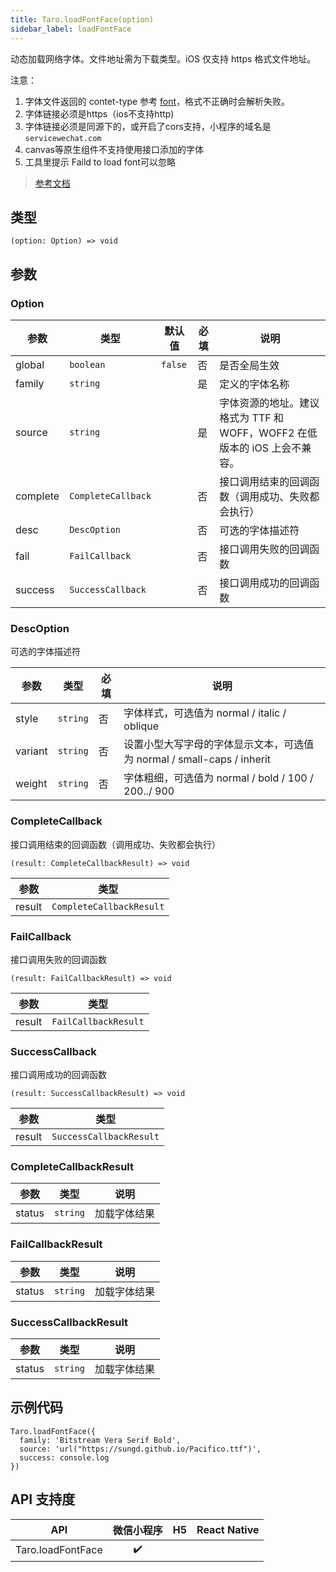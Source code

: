 ```yaml
---
title: Taro.loadFontFace(option)
sidebar_label: loadFontFace
---
```


动态加载网络字体。文件地址需为下载类型。iOS 仅支持 https 格式文件地址。

注意：
1. 字体文件返回的 contet-type 参考 [font](https://www.iana.org/assignments/media-types/media-types.xhtml#font)，格式不正确时会解析失败。
2. 字体链接必须是https（ios不支持http)
3. 字体链接必须是同源下的，或开启了cors支持，小程序的域名是`servicewechat.com`
4. canvas等原生组件不支持使用接口添加的字体
5. 工具里提示 Faild to load font可以忽略

> [参考文档](https://developers.weixin.qq.com/miniprogram/dev/api/ui/font/wx.loadFontFace.html)

## 类型

```tsx
(option: Option) => void
```

## 参数

### Option

<table>
  <thead>
    <tr>
      <th>参数</th>
      <th>类型</th>
      <th style={{ textAlign: "center"}}>默认值</th>
      <th style={{ textAlign: "center"}}>必填</th>
      <th>说明</th>
    </tr>
  </thead>
  <tbody>
    <tr>
      <td>global</td>
      <td><code>boolean</code></td>
      <td style={{ textAlign: "center"}}><code>false</code></td>
      <td style={{ textAlign: "center"}}>否</td>
      <td>是否全局生效</td>
    </tr>
    <tr>
      <td>family</td>
      <td><code>string</code></td>
      <td style={{ textAlign: "center"}}></td>
      <td style={{ textAlign: "center"}}>是</td>
      <td>定义的字体名称</td>
    </tr>
    <tr>
      <td>source</td>
      <td><code>string</code></td>
      <td style={{ textAlign: "center"}}></td>
      <td style={{ textAlign: "center"}}>是</td>
      <td>字体资源的地址。建议格式为 TTF 和 WOFF，WOFF2 在低版本的 iOS 上会不兼容。</td>
    </tr>
    <tr>
      <td>complete</td>
      <td><code>CompleteCallback</code></td>
      <td style={{ textAlign: "center"}}></td>
      <td style={{ textAlign: "center"}}>否</td>
      <td>接口调用结束的回调函数（调用成功、失败都会执行）</td>
    </tr>
    <tr>
      <td>desc</td>
      <td><code>DescOption</code></td>
      <td style={{ textAlign: "center"}}></td>
      <td style={{ textAlign: "center"}}>否</td>
      <td>可选的字体描述符</td>
    </tr>
    <tr>
      <td>fail</td>
      <td><code>FailCallback</code></td>
      <td style={{ textAlign: "center"}}></td>
      <td style={{ textAlign: "center"}}>否</td>
      <td>接口调用失败的回调函数</td>
    </tr>
    <tr>
      <td>success</td>
      <td><code>SuccessCallback</code></td>
      <td style={{ textAlign: "center"}}></td>
      <td style={{ textAlign: "center"}}>否</td>
      <td>接口调用成功的回调函数</td>
    </tr>
  </tbody>
</table>

### DescOption

可选的字体描述符

<table>
  <thead>
    <tr>
      <th>参数</th>
      <th>类型</th>
      <th style={{ textAlign: "center"}}>必填</th>
      <th>说明</th>
    </tr>
  </thead>
  <tbody>
    <tr>
      <td>style</td>
      <td><code>string</code></td>
      <td style={{ textAlign: "center"}}>否</td>
      <td>字体样式，可选值为 normal / italic / oblique</td>
    </tr>
    <tr>
      <td>variant</td>
      <td><code>string</code></td>
      <td style={{ textAlign: "center"}}>否</td>
      <td>设置小型大写字母的字体显示文本，可选值为 normal / small-caps / inherit</td>
    </tr>
    <tr>
      <td>weight</td>
      <td><code>string</code></td>
      <td style={{ textAlign: "center"}}>否</td>
      <td>字体粗细，可选值为 normal / bold / 100 / 200../ 900</td>
    </tr>
  </tbody>
</table>

### CompleteCallback

接口调用结束的回调函数（调用成功、失败都会执行）

```tsx
(result: CompleteCallbackResult) => void
```

<table>
  <thead>
    <tr>
      <th>参数</th>
      <th>类型</th>
    </tr>
  </thead>
  <tbody>
    <tr>
      <td>result</td>
      <td><code>CompleteCallbackResult</code></td>
    </tr>
  </tbody>
</table>

### FailCallback

接口调用失败的回调函数

```tsx
(result: FailCallbackResult) => void
```

<table>
  <thead>
    <tr>
      <th>参数</th>
      <th>类型</th>
    </tr>
  </thead>
  <tbody>
    <tr>
      <td>result</td>
      <td><code>FailCallbackResult</code></td>
    </tr>
  </tbody>
</table>

### SuccessCallback

接口调用成功的回调函数

```tsx
(result: SuccessCallbackResult) => void
```

<table>
  <thead>
    <tr>
      <th>参数</th>
      <th>类型</th>
    </tr>
  </thead>
  <tbody>
    <tr>
      <td>result</td>
      <td><code>SuccessCallbackResult</code></td>
    </tr>
  </tbody>
</table>

### CompleteCallbackResult

<table>
  <thead>
    <tr>
      <th>参数</th>
      <th>类型</th>
      <th>说明</th>
    </tr>
  </thead>
  <tbody>
    <tr>
      <td>status</td>
      <td><code>string</code></td>
      <td>加载字体结果</td>
    </tr>
  </tbody>
</table>

### FailCallbackResult

<table>
  <thead>
    <tr>
      <th>参数</th>
      <th>类型</th>
      <th>说明</th>
    </tr>
  </thead>
  <tbody>
    <tr>
      <td>status</td>
      <td><code>string</code></td>
      <td>加载字体结果</td>
    </tr>
  </tbody>
</table>

### SuccessCallbackResult

<table>
  <thead>
    <tr>
      <th>参数</th>
      <th>类型</th>
      <th>说明</th>
    </tr>
  </thead>
  <tbody>
    <tr>
      <td>status</td>
      <td><code>string</code></td>
      <td>加载字体结果</td>
    </tr>
  </tbody>
</table>

## 示例代码

```tsx
Taro.loadFontFace({
  family: 'Bitstream Vera Serif Bold',
  source: 'url("https://sungd.github.io/Pacifico.ttf")',
  success: console.log
})
```

## API 支持度

|        API        | 微信小程序 | H5 | React Native |
|:-----------------:|:-----:|:--:|:------------:|
| Taro.loadFontFace |  ✔️   |    |              |
